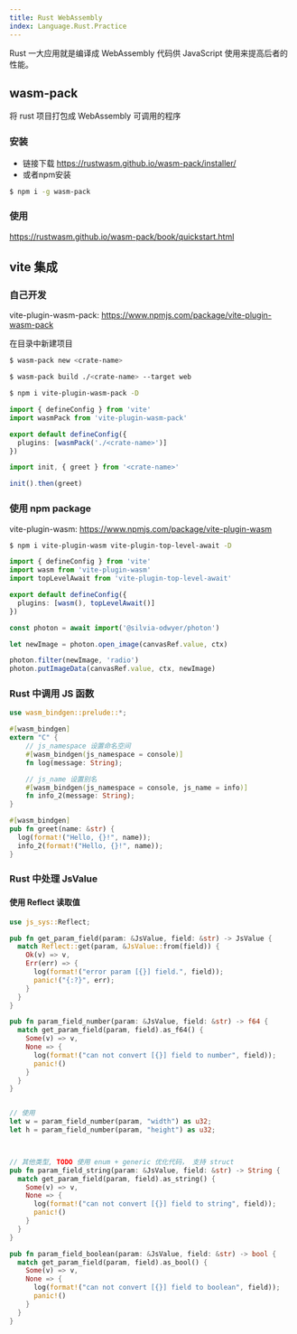 ```yaml
---
title: Rust WebAssembly
index: Language.Rust.Practice
---
```


Rust 一大应用就是编译成 WebAssembly 代码供 JavaScript 使用来提高后者的性能。



## wasm-pack


将 rust 项目打包成 WebAssembly 可调用的程序


### 安装

- 链接下载 <https://rustwasm.github.io/wasm-pack/installer/>
- 或者npm安装 

``` bash
$ npm i -g wasm-pack
```



### 使用

https://rustwasm.github.io/wasm-pack/book/quickstart.html



## vite 集成

### 自己开发

vite-plugin-wasm-pack: <https://www.npmjs.com/package/vite-plugin-wasm-pack>

在目录中新建项目 

``` bash
$ wasm-pack new <crate-name>

$ wasm-pack build ./<crate-name> --target web
```


``` bash
$ npm i vite-plugin-wasm-pack -D
```

``` ts
import { defineConfig } from 'vite'
import wasmPack from 'vite-plugin-wasm-pack'

export default defineConfig({
  plugins: [wasmPack('./<crate-name>')]
})
```


``` ts
import init, { greet } from '<crate-name>' 

init().then(greet)
```

### 使用 npm package

vite-plugin-wasm: <https://www.npmjs.com/package/vite-plugin-wasm>


``` bash
$ npm i vite-plugin-wasm vite-plugin-top-level-await -D
```


``` ts
import { defineConfig } from 'vite'
import wasm from 'vite-plugin-wasm'
import topLevelAwait from 'vite-plugin-top-level-await'

export default defineConfig({
  plugins: [wasm(), topLevelAwait()]
})
```


``` ts
const photon = await import('@silvia-odwyer/photon')

let newImage = photon.open_image(canvasRef.value, ctx)

photon.filter(newImage, 'radio')
photon.putImageData(canvasRef.value, ctx, newImage)
```


### Rust 中调用 JS 函数 


``` rust
use wasm_bindgen::prelude::*;

#[wasm_bindgen]
extern "C" {
    // js_namespace 设置命名空间
    #[wasm_bindgen(js_namespace = console)]
    fn log(message: String);

    // js_name 设置别名
    #[wasm_bindgen(js_namespace = console, js_name = info)]
    fn info_2(message: String);
}

#[wasm_bindgen]
pub fn greet(name: &str) {
  log(format!("Hello, {}!", name));
  info_2(format!("Hello, {}!", name));
}
```


### Rust 中处理 JsValue 


#### 使用 Reflect 读取值

``` rust
use js_sys::Reflect;

pub fn get_param_field(param: &JsValue, field: &str) -> JsValue {
  match Reflect::get(param, &JsValue::from(field)) {
    Ok(v) => v,
    Err(err) => {
      log(format!("error param [{}] field.", field));
      panic!("{:?}", err);
    }
  }
}

pub fn param_field_number(param: &JsValue, field: &str) -> f64 {
  match get_param_field(param, field).as_f64() {
    Some(v) => v,
    None => {
      log(format!("can not convert [{}] field to number", field));
      panic!()
    }
  }
}


// 使用
let w = param_field_number(param, "width") as u32;
let h = param_field_number(param, "height") as u32;



// 其他类型, TODO 使用 enum + generic 优化代码， 支持 struct
pub fn param_field_string(param: &JsValue, field: &str) -> String {
  match get_param_field(param, field).as_string() {
    Some(v) => v,
    None => {
      log(format!("can not convert [{}] field to string", field));
      panic!()
    }
  }
}

pub fn param_field_boolean(param: &JsValue, field: &str) -> bool {
  match get_param_field(param, field).as_bool() {
    Some(v) => v,
    None => {
      log(format!("can not convert [{}] field to boolean", field));
      panic!()
    }
  }
}

```


